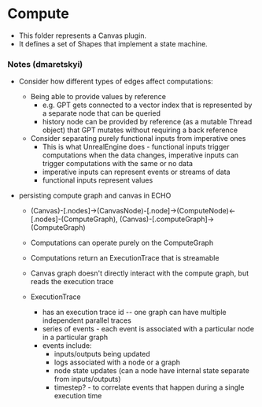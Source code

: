 # Compute

- This folder represents a Canvas plugin.
- It defines a set of Shapes that implement a state machine.

### Notes (dmaretskyi)

- Consider how different types of edges affect computations:
  - Being able to provide values by reference
    - e.g. GPT gets connected to a vector index that is represented by a separate node that can be queried
    - history node can be provided by reference (as a mutable Thread object) that GPT mutates without requiring a back reference
  - Consider separating purely functional inputs from imperative ones
    - This is what UnrealEngine does - functional inputs trigger computations when the data changes, imperative inputs can trigger computations with the same or no data
    - imperative inputs can represent events or streams of data
    - functional inputs represent values

- persisting compute graph and canvas in ECHO
  - (Canvas)-[.nodes]->(CanvasNode)-[.node]->(ComputeNode)<-[.nodes]-(ComputeGraph), (Canvas)-[.computeGraph]->(ComputeGraph)

  - Computations can operate purely on the ComputeGraph
  - Computations return an ExecutionTrace that is streamable
  - Canvas graph doesn't directly interact with the compute graph, but reads the execution trace

  - ExecutionTrace
    - has an execution trace id -- one graph can have multiple independent parallel traces
    - series of events - each event is associated with a particular node in a particular graph
    - events include:
      - inputs/outputs being updated
      - logs associated with a node or a graph
      - node state updates (can a node have internal state separate from inputs/outputs)
      - timestep? - to correlate events that happen during a single execution time



